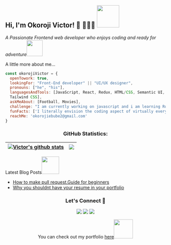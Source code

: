 <h2> Hi, I'm Okoroji Victor! 👋 👩🏾‍💻 <img src="https://media.giphy.com/media/26Fxy3Iz1ari8oytO/giphy.gif" width="70"></h2>
<p><em>A Passionate Frontend web developer who enjoys coding and ready for adventure</em><img src="https://media.giphy.com/media/XGma2iRIHTKkwqRkFl/giphy.gif" width="50"></p>
  
A little more about me...

```javascript
const okorojiVictor = {
  openTowork: true,
  lookingFor: "Front-End developer" || "UI/UX designer",
  pronouns: ["he", "his"],
  languagesAndTools: [JavaScript, React, Redux, HTML/CSS, Semantic UI, Bootstrap,
  Tailwind CSS],
  askMeAbout: [Football, Movies],
  challenge: "I am currently working on javascript and i am learning Ruby on Rails",
  funFacts: ['I literally envision the coding aspect of virtually everything'],
  reachMe: 'okorojiebube2@gmail.com'
}
```

<h3 align="center">GitHub Statistics:</h3>

| <a href="https://github.com/vickymarz/github-readme-stats"><img align="center" src="https://github-readme-stats.vercel.app/api?username=vickymarz&show_icons=true&include_all_commits=true&theme=buefy&hide_border=true" alt="Victor's github stats" /></a> | <a href="https://github.com/vickymarz/github-readme-stats"><img align="center" src="https://github-readme-stats.vercel.app/api/top-langs/?username=vickymarz&layout=compact&theme=buefy&hide_border=true" /></a> |
| ----------------------------------------------------------------------------------------------------------------------------------------------------------------------------------------------------------------------------------------------------------- | ---------------------------------------------------------------------------------------------------------------------------------------------------------------------------------------------------------------- |


<p>Latest Blog Posts<img src="https://media.giphy.com/media/THICzXhqZItpoFX7aD/giphy.gif" width="55"></p>

- [How to make pull request.Guide for beginners](https://vickymarz.hashnode.dev/how-to-make-pull-request-guide-for-beginners)
- [Why you shouldnt have your resume in your portfolio](https://vickymarz.hashnode.dev/why-you-shouldnt-have-your-resume-in-your-portfolio)


<h3 align="center">Let's Connect 🤝</h3>
<div align="center">
<a target="_blank"
href="https://www.linkedin.com/in/okoroji-victor-ebube-8791741a0/"><img
src="https://img.shields.io/badge/-LinkedIn-0077b5?style=for-the-badge&logo=LinkedIn&logoColor=white"></img></a> <a target="_blank"
href="mailto:okorojiebube2@gmail.com"><img
src="https://img.shields.io/badge/-Gmail-D14836?style=for-the-badge&logo=Gmail&logoColor=white"></img></a> <a target="_blank"
href="https://twitter.com/Vicky_marz"><img
src="https://img.shields.io/badge/-Twitter-1DA1F2?style=for-the-badge&logo=Twitter&logoColor=white"></img></a>
<div/>

<p>You can check out my portfolio <a href="https://vickymarz.github.io/my-portfolio/">here</a><img src="https://media.giphy.com/media/cKPse5DZaptID3YAMK/giphy.gif" width="60"></p>
